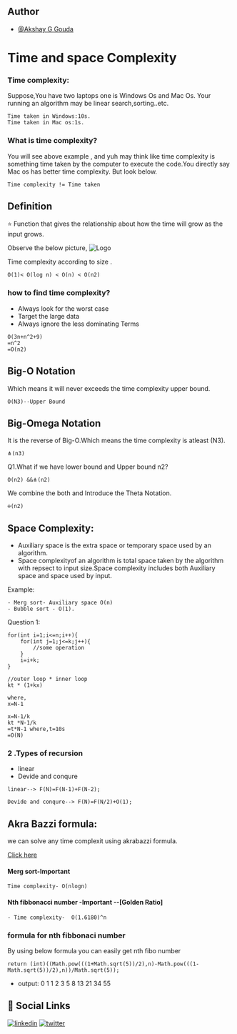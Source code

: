 ## Author

- [@Akshay G Gouda](https://github.com/akshaygouda0707)

# Time and space Complexity

### Time complexity:

Suppose,You have two laptops one is Windows Os and Mac Os.
Your running an algorithm may be linear search,sorting..etc.

```
Time taken in Windows:10s.
Time taken in Mac os:1s.
```
### What is time complexity?

You will see above example , and yuh may think like time complexity is something time taken by the computer to execute the code.You directly say Mac os has better time complexity.
But look below.
```
Time complexity != Time taken
```
## Definition 
⭐
Function that gives the relationship about how the time will grow as the input grows.

Observe the below picture,
![Logo](https://media.licdn.com/dms/image/C4E12AQHEwCVQcg9AXg/article-cover_image-shrink_720_1280/0/1636528337192?e=2147483647&v=beta&t=-WO8y0NCQ3W_kTd9l5OjuQv0_7cf6_DvybUNvloILv4)

Time complexity according to size .

```
O(1)< O(log n) < O(n) < O(n2)
```
### how to find time complexity?
* Always look for the worst case
* Target the large data
* Always ignore the less dominating Terms
```
O(3n+n^2+9)
=n^2
=O(n2)
```

## Big-O Notation

Which means it will never exceeds the time complexity upper bound.
```
O(N3)--Upper Bound
```
## Big-Omega Notation
It is the reverse of Big-O.Which means the time complexity is atleast (N3).

```
⋔(n3)
```

Q1.What if we have lower bound and Upper bound n2?
```
O(n2) &&⋔(n2)
```
We combine the both and Introduce the Theta Notation.
```
⊖(n2)
```

## Space Complexity:
* Auxiliary space is the extra space or temporary space used by an algorithm.
* Space complexityof an algorithm is total space taken by the algorithm with repsect to input size.Space complexity includes both Auxiliary space and space used by input.

Example:
```
- Merg sort- Auxiliary space O(n)
- Bubble sort - O(1).
```

Question 1:
```
for(int i=1;i<=n;i++){
    for(int j=1;j<=k;j++){
        //some operation
    }
    i=i+k;
}

```
```
//outer loop * inner loop
kt * (1+kx)

where,
x=N-1

x=N-1/k
kt *N-1/k
=t*N-1 where,t=10s
=O(N) 

```


### 2 .Types of recursion
- linear
- Devide and conqure

```
linear--> F(N)=F(N-1)+F(N-2);

Devide and conqure--> F(N)=F(N/2)+O(1);
```

## Akra Bazzi formula:
we can solve any time complexit using akrabazzi formula.

[Click here](https://github.com/kunal-kushwaha/DSA-Bootcamp-Java/blob/main/assignments/13-complexities.md)

#### Merg sort-Important
```
Time complexity- O(nlogn)
```
#### Nth fibbonacci number -Important --[Golden Ratio]
```
- Time complexity-  O(1.6180)^n
```

### formula for nth fibbonaci number
By using below formula you can easily get nth fibo number

```
return (int)((Math.pow(((1+Math.sqrt(5))/2),n)-Math.pow(((1-Math.sqrt(5))/2),n))/Math.sqrt(5));

```
- output: 0 1 1 2 3 5 8 13 21 34 55
## 🔗 Social Links
[![linkedin](https://img.shields.io/badge/linkedin-0A66C2?style=for-the-badge&logo=linkedin&logoColor=white)](https://www.linkedin.com/in/akshay-g-gouda-1bb424202)
[![twitter](https://img.shields.io/badge/twitter-1DA1F2?style=for-the-badge&logo=twitter&logoColor=white)](https://twitter.com/Akshayg77841279)


